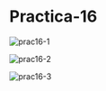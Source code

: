# Practica-16

![prac16-1](https://github.com/ChristBr/Practica-16/assets/148580974/11e97497-c783-4f68-a9a9-b91846af6910)

![prac16-2](https://github.com/ChristBr/Practica-16/assets/148580974/283f5a42-d3f2-435b-ae81-4f96f83bd777)

![prac16-3](https://github.com/ChristBr/Practica-16/assets/148580974/96773057-b737-486f-8455-1f69f3acfbdf)
